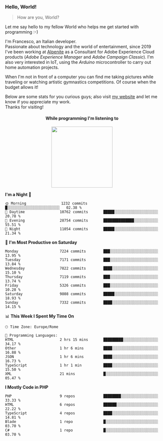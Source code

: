 ### Hello, World!

> How are you, World?

Let me say hello to my fellow World who helps me get started with programming :-)

I'm Francesco, an Italian developer.  
Passionate about technology and the world of entertainment, since 2019 I've been working at [Alpenite](https://www.alpenite.com) as a Consultant for Adobe Experience Cloud products (*Adobe Experience Manager* and *Adobe Campaign Classic*). I'm also very interested in IoT, using the *Arduino* microcontroller to carry out home automation projects.

When I'm not in front of a computer you can find me taking pictures while traveling or watching artistic gymnastics competitions. Of course when the budget allows it!

Below are some stats for you curious guys; also visit [my website](https://www.francescorega.eu) and let me know if you appreciate my work.  
Thanks for visiting!

<div align="center">
  <h4>While programming I'm listening to</h4>
  <a href="https://apps.francescorega.eu/now-playing/11147232609" target="_blank"><img src="https://apps.francescorega.eu/now-playing/11147232609" width="200"></a>
</div>

<!--START_SECTION:waka-->
**I'm a Night 🦉** 

```text
🌞 Morning                1232 commits        █░░░░░░░░░░░░░░░░░░░░░░░░   02.38 % 
🌆 Daytime                10762 commits       █████░░░░░░░░░░░░░░░░░░░░   20.78 % 
🌃 Evening                28754 commits       ██████████████░░░░░░░░░░░   55.51 % 
🌙 Night                  11054 commits       █████░░░░░░░░░░░░░░░░░░░░   21.34 % 
```
📅 **I'm Most Productive on Saturday** 

```text
Monday                   7224 commits        ███░░░░░░░░░░░░░░░░░░░░░░   13.95 % 
Tuesday                  7171 commits        ███░░░░░░░░░░░░░░░░░░░░░░   13.84 % 
Wednesday                7822 commits        ████░░░░░░░░░░░░░░░░░░░░░   15.10 % 
Thursday                 7119 commits        ███░░░░░░░░░░░░░░░░░░░░░░   13.74 % 
Friday                   5326 commits        ███░░░░░░░░░░░░░░░░░░░░░░   10.28 % 
Saturday                 9808 commits        █████░░░░░░░░░░░░░░░░░░░░   18.93 % 
Sunday                   7332 commits        ████░░░░░░░░░░░░░░░░░░░░░   14.15 % 
```


📊 **This Week I Spent My Time On** 

```text
🕑︎ Time Zone: Europe/Rome

💬 Programming Languages: 
HTML                     2 hrs 15 mins       █████████░░░░░░░░░░░░░░░░   34.17 % 
Other                    1 hr 6 mins         ████░░░░░░░░░░░░░░░░░░░░░   16.88 % 
JSON                     1 hr 6 mins         ████░░░░░░░░░░░░░░░░░░░░░   16.73 % 
TypeScript               1 hr 1 min          ████░░░░░░░░░░░░░░░░░░░░░   15.50 % 
XML                      21 mins             █░░░░░░░░░░░░░░░░░░░░░░░░   05.47 % 
```

**I Mostly Code in PHP** 

```text
PHP                      9 repos             ████████░░░░░░░░░░░░░░░░░   33.33 % 
HTML                     6 repos             ██████░░░░░░░░░░░░░░░░░░░   22.22 % 
TypeScript               4 repos             ████░░░░░░░░░░░░░░░░░░░░░   14.81 % 
Blade                    1 repo              █░░░░░░░░░░░░░░░░░░░░░░░░   03.70 % 
C#                       1 repo              █░░░░░░░░░░░░░░░░░░░░░░░░   03.70 % 
```




<!--END_SECTION:waka-->
